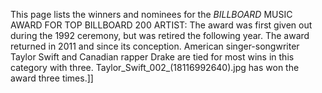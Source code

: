 This page lists the winners and nominees for the _BILLBOARD_ MUSIC AWARD FOR TOP BILLBOARD 200 ARTIST: The award was first given out during the 1992 ceremony, but was retired the following year. The award returned in 2011 and since its conception. American singer-songwriter Taylor Swift and Canadian rapper Drake are tied for most wins in this category with three. Taylor_Swift_002_(18116992640).jpg has won the award three times.]]
